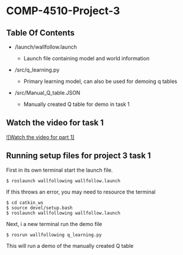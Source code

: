 # COMP-4510-Project-3

## Table Of Contents

- /launch/wallfollow.launch 
    - Launch file containing model and world information

- /src/q_learning.py
    - Primary learning model, can also be used for demoing q tables 

- /src/Manual_Q_table.JSON
    - Manually created Q table for demo in task 1


## Watch the video for task 1
[![Watch the video for part 1]](https://youtu.be/2-q_YRZvHpM)


## Running setup files for project 3 task 1

First in its own terminal start the launch file.
```console
$ roslaunch wallfollowing wallfollow.launch
```
If this throws an error, you may need to resource the terminal
```console
$ cd catkin_ws
$ source devel/setup.bash
$ roslaunch wallfollowing wallfollow.launch
```

Next, i a new terminal run the demo file
```console
$ rosrun wallfollowing q_learning.py
```

This will run a demo of the manually created Q table